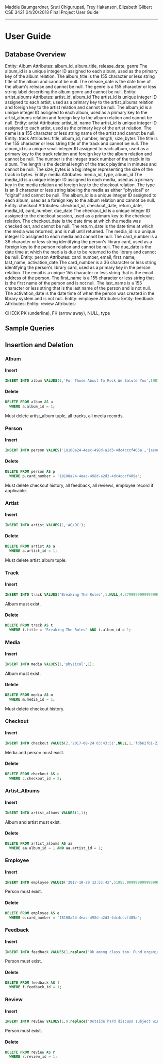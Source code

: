 Maddie Baumgardner, Sruti Chigurupati, Trey Hakanson, Elizabeth Gilbert
CSE 3421
04/20/2018
Final Project User Guide

---

# User Guide

## Database Overview
Entity: Album
Attributes: album_id, album_title, release_date, genre
The album_id is a unique integer ID assigned to each album, used as the primary key of the album relation. The album_title is the 155 character or less string title of the album and cannot be null. The release_date is the date time of the album's release and cannot be null. The genre is a 155 character or less string label describing the album genre and cannot be null.
Entity: artist_albums
Attributes: artist_id, album_id
The artist_id is unique integer ID assigned to each artist, used as a primary key to the artist_albums relation and foreign key to the artist relation and cannot be null. The album_id is a unique integer ID assigned to each album, used as a primary key to the artist_albums relation and foreign key to the album relation and cannot be null.
Entity: artist
Attributes: artist_id, name
The artist_id is unique integer ID assigned to each artist, used as the primary key of the artist relation. The name is a 155 character or less string name of the artist and cannot be null.
Entity: track
Attributes: title, album_id, number, length, size_bytes
The title is the 155 character or less string title of the track and cannot be null. The album_id is a unique small integer ID assigned to each album, used as a primary key to the track relation and foreign key to the album relation and cannot be null. The number is the integer track number of the track in its album. The length is the decimal length of the track playtime in minutes and cannot be null. The size_bytes is a big integer representing the size of the track in bytes.
Entity: media
Attributes: media_id, type, album_id
The media_id is a unique integer ID assigned to each media, used as a primary key in the media relation and foreign key to the checkout relation. The type is an 8 character or less string labeling the media as either "physical" or "digital" and cannot be null. The album_id is a unique integer ID assigned to each album, used as a foreign key to the album relation and cannot be null.
Entity: checkout
Attributes: checkout_id, checkout_date, return_date, media_id, card_number, due_date
The checkout_id is a unique integer ID assigned to the checkout session, used as a primary key to the checkout relation. The checkout_date is the date time at which the media was checked out, and cannot be null. The return_date is the date time at which the media was returned, and is null until returned. The media_id is a unique integer ID assigned to each media and cannot be null. The card_number is a 36 character or less string identifying the person's library card, used as a foreign key to the person relation and cannot be null. The due_date is the date time at which the media is due to be returned to the library and cannot be null.
Entity: person
Attributes: card_number, email, first_name, last_name, activation_date
The card_number is a 36 character or less string identifying the person's library card, used as a primary key in the person relation. The email is a unique 155 character or less string that is the email address of the person. The first_name is a 155 character or less string that is the first name of the person and is not null. The last_name is a 155 character or less string that is the last name of the person and is not null. The activation_date is the date time of when the person was created in the library system and is not null. 
Entity: employee
Attributes:
Entity: feedback
Attributes:
Entity: review
Attributes:

CHECK PK (underline), FK (arrow away), NULL, type


## Sample Queries

## Insertion and Deletion

### Album

#### Insert

```sql
INSERT INTO album VALUES(1,'For Those About To Rock We Salute You',1981,'Rock');
```

#### Delete

```sql
DELETE FROM album AS a
  WHERE a.album_id = 1;
```

Must delete artist_album tuple, all tracks, all media records.

### Person

#### Insert

```sql
INSERT INTO person VALUES('18108a24-4eac-498d-a2d3-4dc4cccf405a','jasonmorris5660@gmail.com','Jason','Morris','2017-10-24 21:08:23');
```

#### Delete

```sql
DELETE FROM person AS p
  WHERE p.card_number = '18108a24-4eac-498d-a2d3-4dc4cccf405a';
```

Must delete checkout history, all feedback, all reviews, employee record if applicable.

### Artist

#### Insert

```sql
INSERT INTO artist VALUES(1,'AC/DC');
```

#### Delete

```sql
DELETE FROM artist AS a
  WHERE a.artist_id = 1;
```

Must delete artist_album tuple.

### Track

#### Insert

```sql
INSERT INTO track VALUES('Breaking The Rules',1,NULL,4.3799999999999998934,1,8596840);
```

Album must exist.

#### Delete

```sql
DELETE FROM track AS t
  WHERE t.title = 'Breaking The Rules' AND t.album_id = 1;
```

### Media

#### Insert

```sql
INSERT INTO media VALUES(1,'physical',1);
```

Album must exist.

#### Delete

```sql
DELETE FROM media AS m
  WHERE m.media_id = 1;
```

Must delete checkout history.

### Checkout

#### Insert

```sql
INSERT INTO checkout VALUES(2,'2017-08-24 03:43:51',NULL,1,'fdb627b1-23f4-4d43-8492-e5a5780d66fb','2017-12-09 13:12:44');
```

Media and person must exist.

#### Delete

```sql
DELETE FROM checkout AS c
  WHERE c.checkout_id = 2;
```

### Artist_Albums

#### Insert

```sql
INSERT INTO artist_albums VALUES(1,1);
```

Album and artist must exist.

#### Delete

```sql
DELETE FROM artist_albums AS aa
  WHERE aa.album_id = 1 AND aa.artist_id = 1;
```

### Employee

#### Insert

```sql
INSERT INTO employee VALUES('2017-10-29 12:55:42',51055.999999999999998,'librarian','18108a24-4eac-498d-a2d3-4dc4cccf405a');
```

Person must exist.

#### Delete

```sql
DELETE FROM employee AS e
  WHERE e.card_number = '18108a24-4eac-498d-a2d3-4dc4cccf405a';
```

### Feedback

#### Insert

```sql
INSERT INTO feedback VALUES(1,replace('Ok among class too. Fund organization throughout too when. Media green certain line.\nWest value campaign personal address recent already. Meeting worker ball east leave or.','\n',char(10)),'2017-08-31 14:12:30','books','5bdb012a-f823-4c8b-83e8-60c36c61743b');
```

Person must exist.

#### Delete

```sql
DELETE FROM feedback AS f
  WHERE f.feedback_id = 1;
```

### Review

#### Insert

```sql
INSERT INTO review VALUES(1,0,replace('Outside hard discuss subject wind dark simply. Market big specific enter upon left sea.\nWatch that everyone mouth wrong. Play community agent particularly e','\n',char(10)),replace('Marriage minute again rather nice design unit. Area would scientist focus.\nFrom best experience our paper quite value. Sea yourself cause environmental account he.','\n',char(10)),57,'284388ff-f6d6-417e-b8de-be17cd8c909c');
```

Person must exist.

#### Delete

```sql
DELETE FROM review AS r
  WHERE r.review_id = 1;
```
